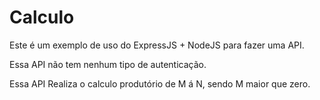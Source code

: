 # Calculo

Este é um exemplo de uso do ExpressJS + NodeJS para fazer uma API.

Essa API não tem nenhum tipo de autenticação.

Essa API Realiza o calculo produtório de M á N, sendo M maior que zero. 
